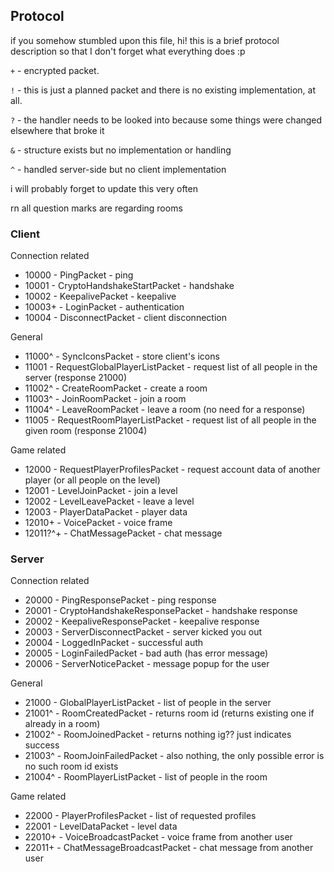 ## Protocol

if you somehow stumbled upon this file, hi! this is a brief protocol description so that I don't forget what everything does :p

`+` - encrypted packet.

`!` - this is just a planned packet and there is no existing implementation, at all.

`?` - the handler needs to be looked into because some things were changed elsewhere that broke it

`&` - structure exists but no implementation or handling

`^` - handled server-side but no client implementation

i will probably forget to update this very often

rn all question marks are regarding rooms

### Client

Connection related

* 10000 - PingPacket - ping
* 10001 - CryptoHandshakeStartPacket - handshake
* 10002 - KeepalivePacket - keepalive
* 10003+ - LoginPacket - authentication
* 10004 - DisconnectPacket - client disconnection

General

* 11000^ - SyncIconsPacket - store client's icons
* 11001 - RequestGlobalPlayerListPacket - request list of all people in the server (response 21000)
* 11002^ - CreateRoomPacket - create a room
* 11003^ - JoinRoomPacket - join a room
* 11004^ - LeaveRoomPacket - leave a room (no need for a response)
* 11005 - RequestRoomPlayerListPacket - request list of all people in the given room (response 21004)

Game related

* 12000 - RequestPlayerProfilesPacket - request account data of another player (or all people on the level)
* 12001 - LevelJoinPacket - join a level
* 12002 - LevelLeavePacket - leave a level
* 12003 - PlayerDataPacket - player data
* 12010+ - VoicePacket - voice frame
* 12011?^+ - ChatMessagePacket - chat message


### Server

Connection related

* 20000 - PingResponsePacket - ping response
* 20001 - CryptoHandshakeResponsePacket - handshake response
* 20002 - KeepaliveResponsePacket - keepalive response
* 20003 - ServerDisconnectPacket - server kicked you out
* 20004 - LoggedInPacket - successful auth
* 20005 - LoginFailedPacket - bad auth (has error message)
* 20006 - ServerNoticePacket - message popup for the user

General

* 21000 - GlobalPlayerListPacket - list of people in the server
* 21001^ - RoomCreatedPacket - returns room id (returns existing one if already in a room)
* 21002^ - RoomJoinedPacket - returns nothing ig?? just indicates success
* 21003^ - RoomJoinFailedPacket - also nothing, the only possible error is no such room id exists
* 21004^ - RoomPlayerListPacket - list of people in the room

Game related

* 22000 - PlayerProfilesPacket - list of requested profiles
* 22001 - LevelDataPacket - level data
* 22010+ - VoiceBroadcastPacket - voice frame from another user
* 22011+ - ChatMessageBroadcastPacket - chat message from another user